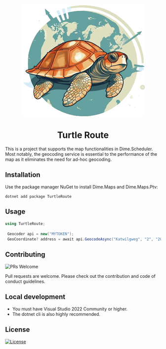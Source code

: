 <div align="center"><img src="assets/logo.png" alt="Logo"></div>

<div align="center">
<h1> Turtle Route </h1>
</div>

This is a project that supports the map functionalities in Dime.Scheduler. Most notably, the geocoding service is essential to the performance of the map as it eliminates the need for ad-hoc geocoding.

## Installation

Use the package manager NuGet to install Dime.Maps and Dime.Maps.Ptv:

```cli
dotnet add package TurtleRoute
```

## Usage

``` csharp
using TurtleRoute;

 Geocoder api = new("MYTOKEN");
 GeoCoordinate? address = await api.GeocodeAsync("Katwilgweg", "2", "2050", "Antwerpen", "", "BE");
```

## Contributing

![PRs Welcome](https://img.shields.io/badge/PRs-welcome-brightgreen.svg?style=flat-square)

Pull requests are welcome. Please check out the contribution and code of conduct guidelines.

## Local development

- You must have Visual Studio 2022 Community or higher.
- The dotnet cli is also highly recommended.

## License

[![License](http://img.shields.io/:license-mit-blue.svg?style=flat-square)](http://badges.mit-license.org)